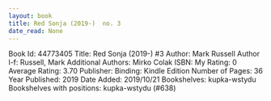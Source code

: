```yaml
---
layout: book
title: Red Sonja (2019-)  no. 3
date_read: None
---
```


Book Id: 44773405
Title: Red Sonja (2019-) #3
Author: Mark   Russell
Author l-f: Russell, Mark
Additional Authors: Mirko Colak
ISBN: 
My Rating: 0
Average Rating: 3.70
Publisher: 
Binding: Kindle Edition
Number of Pages: 36
Year Published: 2019
Date Added: 2019/10/21
Bookshelves: kupka-wstydu
Bookshelves with positions: kupka-wstydu (#638)

